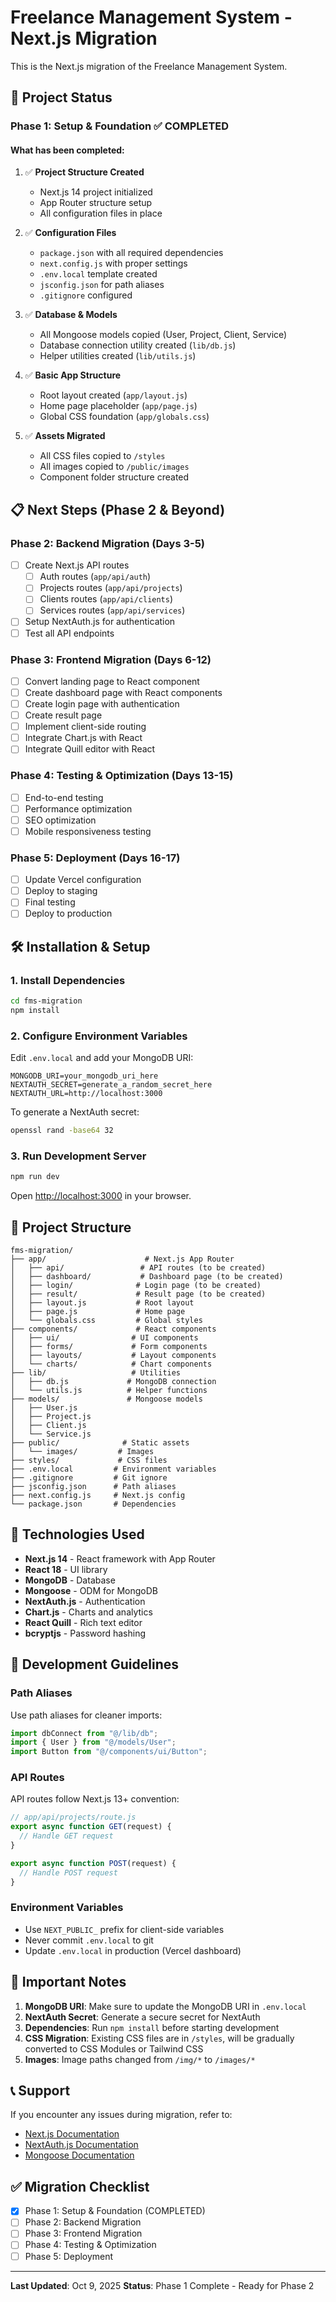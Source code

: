 # Freelance Management System - Next.js Migration

This is the Next.js migration of the Freelance Management System.

## 🚀 Project Status

### Phase 1: Setup & Foundation ✅ COMPLETED

#### What has been completed:

1. ✅ **Project Structure Created**

   - Next.js 14 project initialized
   - App Router structure setup
   - All configuration files in place

2. ✅ **Configuration Files**

   - `package.json` with all required dependencies
   - `next.config.js` with proper settings
   - `.env.local` template created
   - `jsconfig.json` for path aliases
   - `.gitignore` configured

3. ✅ **Database & Models**

   - All Mongoose models copied (User, Project, Client, Service)
   - Database connection utility created (`lib/db.js`)
   - Helper utilities created (`lib/utils.js`)

4. ✅ **Basic App Structure**

   - Root layout created (`app/layout.js`)
   - Home page placeholder (`app/page.js`)
   - Global CSS foundation (`app/globals.css`)

5. ✅ **Assets Migrated**
   - All CSS files copied to `/styles`
   - All images copied to `/public/images`
   - Component folder structure created

## 📋 Next Steps (Phase 2 & Beyond)

### Phase 2: Backend Migration (Days 3-5)

- [ ] Create Next.js API routes
  - [ ] Auth routes (`app/api/auth`)
  - [ ] Projects routes (`app/api/projects`)
  - [ ] Clients routes (`app/api/clients`)
  - [ ] Services routes (`app/api/services`)
- [ ] Setup NextAuth.js for authentication
- [ ] Test all API endpoints

### Phase 3: Frontend Migration (Days 6-12)

- [ ] Convert landing page to React component
- [ ] Create dashboard page with React components
- [ ] Create login page with authentication
- [ ] Create result page
- [ ] Implement client-side routing
- [ ] Integrate Chart.js with React
- [ ] Integrate Quill editor with React

### Phase 4: Testing & Optimization (Days 13-15)

- [ ] End-to-end testing
- [ ] Performance optimization
- [ ] SEO optimization
- [ ] Mobile responsiveness testing

### Phase 5: Deployment (Days 16-17)

- [ ] Update Vercel configuration
- [ ] Deploy to staging
- [ ] Final testing
- [ ] Deploy to production

## 🛠️ Installation & Setup

### 1. Install Dependencies

```bash
cd fms-migration
npm install
```

### 2. Configure Environment Variables

Edit `.env.local` and add your MongoDB URI:

```env
MONGODB_URI=your_mongodb_uri_here
NEXTAUTH_SECRET=generate_a_random_secret_here
NEXTAUTH_URL=http://localhost:3000
```

To generate a NextAuth secret:

```bash
openssl rand -base64 32
```

### 3. Run Development Server

```bash
npm run dev
```

Open [http://localhost:3000](http://localhost:3000) in your browser.

## 📁 Project Structure

```
fms-migration/
├── app/                      # Next.js App Router
│   ├── api/                 # API routes (to be created)
│   ├── dashboard/           # Dashboard page (to be created)
│   ├── login/              # Login page (to be created)
│   ├── result/             # Result page (to be created)
│   ├── layout.js           # Root layout
│   ├── page.js             # Home page
│   └── globals.css         # Global styles
├── components/             # React components
│   ├── ui/                # UI components
│   ├── forms/             # Form components
│   ├── layouts/           # Layout components
│   └── charts/            # Chart components
├── lib/                   # Utilities
│   ├── db.js             # MongoDB connection
│   └── utils.js          # Helper functions
├── models/               # Mongoose models
│   ├── User.js
│   ├── Project.js
│   ├── Client.js
│   └── Service.js
├── public/              # Static assets
│   └── images/         # Images
├── styles/             # CSS files
├── .env.local         # Environment variables
├── .gitignore         # Git ignore
├── jsconfig.json      # Path aliases
├── next.config.js     # Next.js config
└── package.json       # Dependencies
```

## 🔧 Technologies Used

- **Next.js 14** - React framework with App Router
- **React 18** - UI library
- **MongoDB** - Database
- **Mongoose** - ODM for MongoDB
- **NextAuth.js** - Authentication
- **Chart.js** - Charts and analytics
- **React Quill** - Rich text editor
- **bcryptjs** - Password hashing

## 📝 Development Guidelines

### Path Aliases

Use path aliases for cleaner imports:

```javascript
import dbConnect from "@/lib/db";
import { User } from "@/models/User";
import Button from "@/components/ui/Button";
```

### API Routes

API routes follow Next.js 13+ convention:

```javascript
// app/api/projects/route.js
export async function GET(request) {
  // Handle GET request
}

export async function POST(request) {
  // Handle POST request
}
```

### Environment Variables

- Use `NEXT_PUBLIC_` prefix for client-side variables
- Never commit `.env.local` to git
- Update `.env.local` in production (Vercel dashboard)

## 🚨 Important Notes

1. **MongoDB URI**: Make sure to update the MongoDB URI in `.env.local`
2. **NextAuth Secret**: Generate a secure secret for NextAuth
3. **Dependencies**: Run `npm install` before starting development
4. **CSS Migration**: Existing CSS files are in `/styles`, will be gradually converted to CSS Modules or Tailwind CSS
5. **Images**: Image paths changed from `/img/*` to `/images/*`

## 📞 Support

If you encounter any issues during migration, refer to:

- [Next.js Documentation](https://nextjs.org/docs)
- [NextAuth.js Documentation](https://next-auth.js.org)
- [Mongoose Documentation](https://mongoosejs.com)

## ✅ Migration Checklist

- [x] Phase 1: Setup & Foundation (COMPLETED)
- [ ] Phase 2: Backend Migration
- [ ] Phase 3: Frontend Migration
- [ ] Phase 4: Testing & Optimization
- [ ] Phase 5: Deployment

---

**Last Updated**: Oct 9, 2025
**Status**: Phase 1 Complete - Ready for Phase 2

